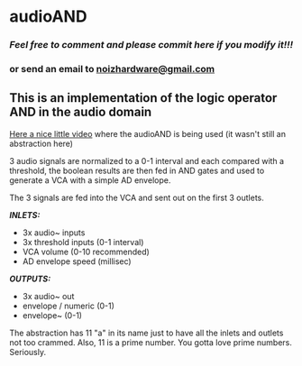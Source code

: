 # audioAND

### _Feel free to comment and please commit here if you modify it!!!_
### or send an email to noizhardware@gmail.com

## This is an implementation of the logic operator AND in the audio domain
[Here a nice little video](https://youtu.be/du7YeRkbu44) where the audioAND is being used (it wasn't still an abstraction here)

3 audio signals are normalized to a 0-1 interval and each compared with a threshold, the boolean results are then fed in AND gates and used to generate a VCA with a simple AD envelope.

The 3 signals are fed into the VCA and sent out on the first 3 outlets.

**_INLETS:_**
- 3x audio~ inputs
- 3x threshold inputs (0-1 interval)
- VCA volume (0-10 recommended)
- AD envelope speed (millisec)

**_OUTPUTS:_**
- 3x audio~ out
- envelope / numeric (0-1)
- envelope~ (0-1)




The abstraction has 11 "a" in its name just to have all the inlets and outlets not too crammed. Also, 11 is a prime number.
You gotta love prime numbers.
Seriously.
